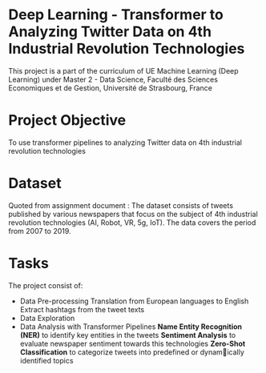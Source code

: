 # Deep Learning - Transformer to Analyzing Twitter Data on 4th Industrial Revolution Technologies
This project is a part of the curriculum of UE Machine Learning (Deep Learning) under Master 2 - Data Science,
Faculté des Sciences Economiques et de Gestion, Université de Strasbourg, France

# Project Objective
To use transformer pipelines to analyzing Twitter data on 4th industrial revolution technologies

# Dataset
Quoted from assignment document :
The dataset consists of tweets published by various newspapers that focus on the subject of 4th industrial revolution technologies (AI, Robot, VR, 5g, IoT). The data covers the period from 2007 to 2019.

# Tasks
The project consist of:
- Data Pre-processing 
  Translation from European languages to English
  Extract hashtags from the tweet texts
- Data Exploration 
- Data Analysis with Transformer Pipelines
  **Name Entity Recognition (NER)** to identify key entities in the tweets
  **Sentiment Analysis** to evaluate newspaper sentiment towards this technologies
  **Zero-Shot Classification** to categorize tweets into predefined or dynamically identified topics
